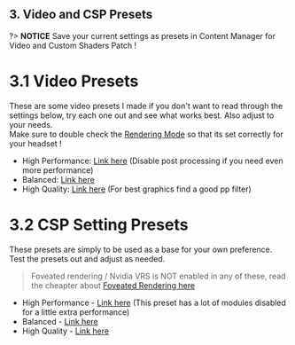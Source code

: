 ## 3. Video and CSP Presets
?> **NOTICE** Save your current settings as presets in Content Manager for Video and Custom Shaders Patch !

# 3.1 Video Presets
These are some video presets I made if you don't want to read through the settings below, try each one out and see what works best. Also adjust to your needs.  
Make sure to double check the <ins>Rendering Mode</ins> so that its set correctly for your headset !  

- High Performance: [Link here](https://acstuff.club/s/lW4B) (Disable post processing if you need even more performance)  
- Balanced: [Link here](https://acstuff.club/s/oFw)
- High Quality: [Link here](https://acstuff.club/s/hPvJ) (For best graphics find a good pp filter)

# 3.2 CSP Setting Presets
These presets are simply to be used as a base for your own preference. Test the presets out and adjust as needed.  
> Foveated rendering / Nvidia VRS is NOT enabled in any of these, read the cheapter about [Foveated Rendering here](foveated-rendering)  

- High Performance - [Link here](https://acstuff.club/s/MbOb) (This preset has a lot of modules disabled for a little extra performance)  
- Balanced - [Link here](https://acstuff.club/s/l1xe)  
- High Quality - [Link here](https://acstuff.club/s/fi4I)  
